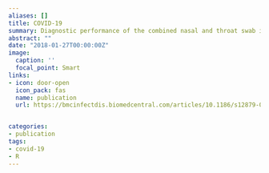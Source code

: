 ```yaml
---
aliases: []
title: COVID-19 
summary: Diagnostic performance of the combined nasal and throat swab in patients admitted to hospital with suspected COVID-19
abstract: ""
date: "2018-01-27T00:00:00Z"
image:
  caption: ''
  focal_point: Smart
links:
- icon: door-open
  icon_pack: fas
  name: publication
  url: https://bmcinfectdis.biomedcentral.com/articles/10.1186/s12879-021-05976-1


categories:
- publication
tags:
- covid-19
- R
---
```


